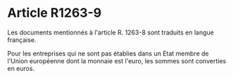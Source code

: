 # Article R1263-9

Les documents mentionnés à l'article R. 1263-8 sont traduits en langue française.

  
Pour les entreprises qui ne sont pas établies dans un Etat membre de l'Union européenne dont la monnaie est l'euro, les sommes sont converties en euros.